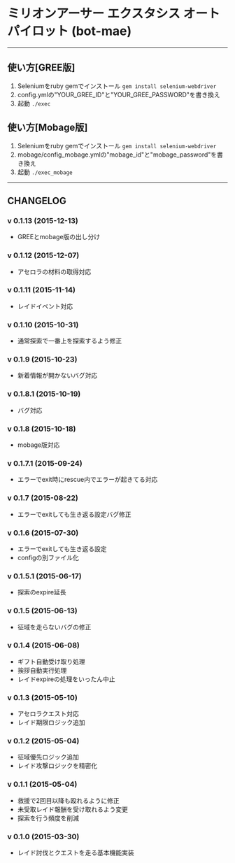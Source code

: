 # ミリオンアーサー エクスタシス オートパイロット (bot-mae)


----
## 使い方[GREE版]
1. Seleniumをruby gemでインストール
`gem install selenium-webdriver`
2. config.ymlの"YOUR_GREE_ID"と"YOUR_GREE_PASSWORD"を書き換え
3. 起動
`./exec`

## 使い方[Mobage版]
1. Seleniumをruby gemでインストール
`gem install selenium-webdriver`
2. mobage/config_mobage.ymlの"mobage_id"と"mobage_password"を書き換え
3. 起動
`./exec_mobage`
----
## CHANGELOG

### v 0.1.13 (2015-12-13)
* GREEとmobage版の出し分け

### v 0.1.12 (2015-12-07)
* アセロラの材料の取得対応

### v 0.1.11 (2015-11-14)
* レイドイベント対応

### v 0.1.10 (2015-10-31)
* 通常探索で一番上を探索するよう修正

### v 0.1.9 (2015-10-23)
* 新着情報が開かないバグ対応

### v 0.1.8.1 (2015-10-19)
* バグ対応

### v 0.1.8 (2015-10-18)
* mobage版対応

### v 0.1.7.1 (2015-09-24)
* エラーでexit時にrescue内でエラーが起きてる対応

### v 0.1.7 (2015-08-22)
* エラーでexitしても生き返る設定バグ修正

### v 0.1.6 (2015-07-30)
* エラーでexitしても生き返る設定
* configの別ファイル化

### v 0.1.5.1 (2015-06-17)
* 探索のexpire延長

### v 0.1.5 (2015-06-13)
* 征域を走らないバグの修正

### v 0.1.4 (2015-06-08)
* ギフト自動受け取り処理
* 挨拶自動実行処理
* レイドexpireの処理をいったん中止

### v 0.1.3 (2015-05-10)
* アセロラクエスト対応
* レイド期限ロジック追加

### v 0.1.2 (2015-05-04)
* 征域優先ロジック追加
* レイド攻撃ロジックを精密化

### v 0.1.1 (2015-05-04)
* 救援で2回目以降も殴れるように修正
* 未受取レイド報酬を受け取れるよう変更
* 探索を行う頻度を削減


### v 0.1.0 (2015-03-30)
* レイド討伐とクエストを走る基本機能実装
